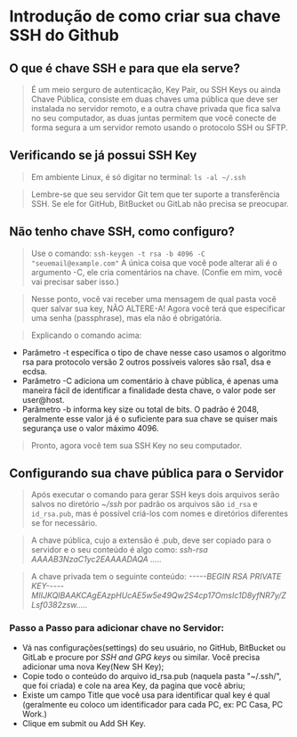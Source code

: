 # Introdução de como criar sua chave SSH do Github #

## O que é chave SSH e para que ela serve? 
> É um meio serguro de autenticação, Key Pair, ou SSH Keys ou ainda Chave Pública, consiste em duas chaves uma pública que deve ser instalada no servidor remoto, e a outra chave privada que fica salva no seu computador, as duas juntas permitem que você conecte de forma segura a um servidor remoto usando o protocolo SSH ou SFTP. 

## Verificando se já possui SSH Key 
> Em ambiente Linux, é só digitar no terminal:
>` ls -al ~/.ssh `

> Lembre-se que seu servidor Git tem que ter suporte a transferência SSH. Se ele for GitHub, BitBucket ou GitLab não precisa se preocupar.

## Não tenho chave SSH, como configuro?
> Use o comando:
> `ssh-keygen -t rsa -b 4096 -C "seuemail@example.com"`
> A única coisa que você pode alterar ali é o argumento -C, ele cria comentários na chave. (Confie em mim, você vai precisar saber isso.)

> Nesse ponto, você vai receber uma mensagem de qual pasta você quer salvar sua key, NÃO ALTERE-A!
> Agora você terá que especificar uma senha (passphrase), mas ela não é obrigatória.

>Explicando o comando acima:
* Parâmetro -t específica o tipo de chave nesse caso usamos o algoritmo rsa para protocolo versão 2 outros possíveis valores são rsa1, dsa e ecdsa.
* Parâmetro -C adiciona um comentário à chave pública, é apenas uma maneira fácil de identificar a finalidade desta chave, o valor pode ser user@host.
* Parâmetro -b informa key size ou total de bits. O padrão é 2048, geralmente esse valor já é o suficiente para sua chave se quiser mais segurança use o valor máximo 4096.

>Pronto, agora você tem sua SSH Key no seu computador.

## Configurando sua chave pública para o Servidor
> Após executar o comando para gerar SSH keys dois arquivos serão salvos no diretório *~/ssh* por padrão os arquivos são `id_rsa` e `id_rsa.pub`, mas é possível criá-los com nomes e diretórios diferentes se for necessário.

> A chave pública, cujo a extensão é .pub, deve ser copiado para o servidor e o seu conteúdo é algo como:
*ssh-rsa AAAAB3NzaC1yc2EAAAADAQA .....*

> A chave privada tem o seguinte conteúdo:
*-----BEGIN RSA PRIVATE KEY-----MIIJKQIBAAKCAgEAzpHUcAE5w5e49Qw2S4cp17OmsIc1D8yfNR7y/ZLsf0382zsw.....*

### Passo a Passo para adicionar chave no Servidor:
* Vá nas configurações(settings) do seu usuário, no GitHub, BitBucket ou GitLab e procure por *SSH and GPG keys* ou similar. Você precisa adicionar uma nova Key(New SH Key);
* Copie todo o conteúdo do arquivo id_rsa.pub (naquela pasta "~/.ssh/", que foi criada) e cole na area Key, da pagina que você abriu;
* Existe um campo Title que você usa para identificar qual key é qual (geralmente eu coloco um identificador para cada PC, ex: PC Casa, PC Work.)
* Clique em submit ou Add SH Key.
